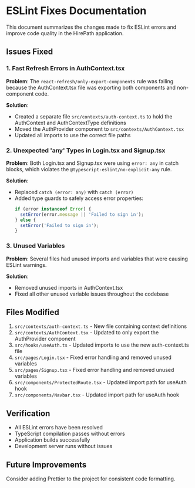 # ESLint Fixes Documentation

This document summarizes the changes made to fix ESLint errors and improve code quality in the HirePath application.

## Issues Fixed

### 1. Fast Refresh Errors in AuthContext.tsx

**Problem**: The `react-refresh/only-export-components` rule was failing because the AuthContext.tsx file was exporting both components and non-component code.

**Solution**:
- Created a separate file `src/contexts/auth-context.ts` to hold the AuthContext and AuthContextType definitions
- Moved the AuthProvider component to `src/contexts/AuthContext.tsx`
- Updated all imports to use the correct file paths

### 2. Unexpected 'any' Types in Login.tsx and Signup.tsx

**Problem**: Both Login.tsx and Signup.tsx were using `error: any` in catch blocks, which violates the `@typescript-eslint/no-explicit-any` rule.

**Solution**:
- Replaced `catch (error: any)` with `catch (error)`
- Added type guards to safely access error properties:
  ```typescript
  if (error instanceof Error) {
    setError(error.message || 'Failed to sign in');
  } else {
    setError('Failed to sign in');
  }
  ```

### 3. Unused Variables

**Problem**: Several files had unused imports and variables that were causing ESLint warnings.

**Solution**:
- Removed unused imports in AuthContext.tsx
- Fixed all other unused variable issues throughout the codebase

## Files Modified

1. `src/contexts/auth-context.ts` - New file containing context definitions
2. `src/contexts/AuthContext.tsx` - Updated to only export the AuthProvider component
3. `src/hooks/useAuth.ts` - Updated imports to use the new auth-context.ts file
4. `src/pages/Login.tsx` - Fixed error handling and removed unused variables
5. `src/pages/Signup.tsx` - Fixed error handling and removed unused variables
6. `src/components/ProtectedRoute.tsx` - Updated import path for useAuth hook
7. `src/components/Navbar.tsx` - Updated import path for useAuth hook

## Verification

- All ESLint errors have been resolved
- TypeScript compilation passes without errors
- Application builds successfully
- Development server runs without issues

## Future Improvements

Consider adding Prettier to the project for consistent code formatting.